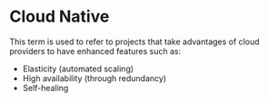 # Cloud Native
This term is used to refer to projects that take advantages of cloud providers to have enhanced features such as:

* Elasticity (automated scaling)
* High availability (through redundancy)
* Self-healing
